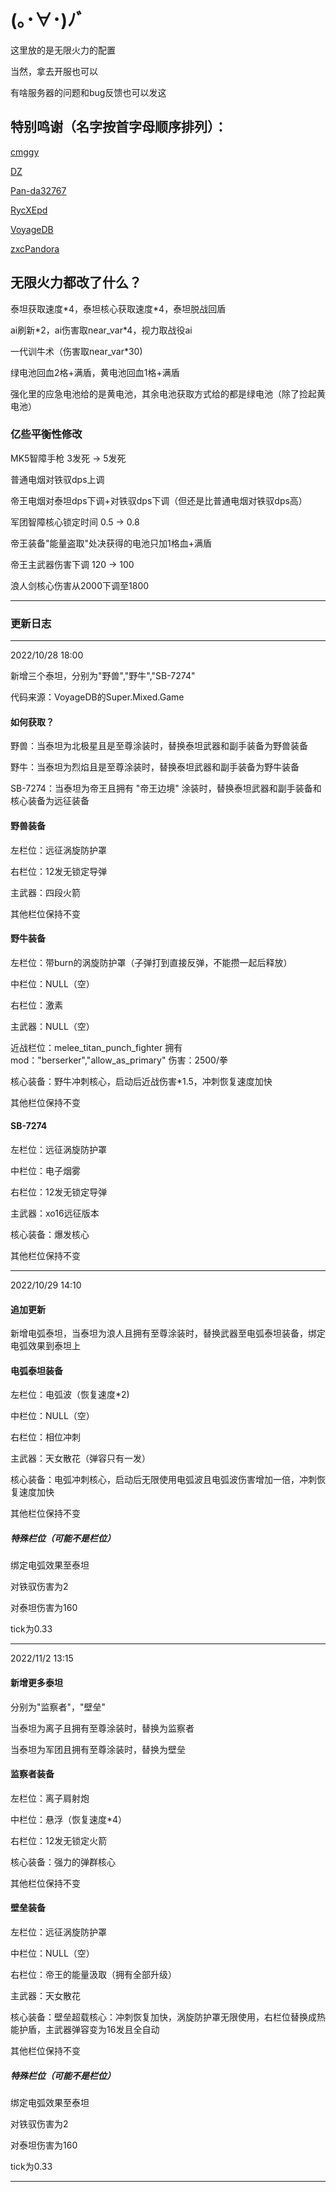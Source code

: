 # (｡･∀･)ﾉﾞ

这里放的是无限火力的配置

当然，拿去开服也可以

有啥服务器的问题和bug反馈也可以发这

## 特别鸣谢（名字按首字母顺序排列）：

[cmggy][cmggy]

[DZ][DZ]

[Pan-da32767][Pan-da32767]

[RycXEpd][RycXEpd]

[VoyageDB][VoyageDB]

[zxcPandora][zxcPandora]

## 无限火力都改了什么？

泰坦获取速度\*4，泰坦核心获取速度\*4，泰坦脱战回盾

ai刷新\*2，ai伤害取near_var\*4，视力取战役ai

一代训牛术（伤害取near_var\*30)

绿电池回血2格+满盾，黄电池回血1格+满盾

强化里的应急电池给的是黄电池，其余电池获取方式给的都是绿电池（除了捡起黄电池）

### 亿些平衡性修改

MK5智障手枪 3发死 -> 5发死

普通电烟对铁驭dps上调

帝王电烟对泰坦dps下调+对铁驭dps下调（但还是比普通电烟对铁驭dps高）

军团智障核心锁定时间 0.5 -> 0.8

帝王装备"能量盗取"处决获得的电池只加1格血+满盾

帝王主武器伤害下调 120 -> 100

浪人剑核心伤害从2000下调至1800

----

### 更新日志

----

2022/10/28 18:00 

新增三个泰坦，分别为"野兽","野牛","SB-7274"

代码来源：VoyageDB的Super.Mixed.Game

#### 如何获取？

野兽：当泰坦为北极星且是至尊涂装时，替换泰坦武器和副手装备为野兽装备

野牛：当泰坦为烈焰且是至尊涂装时，替换泰坦武器和副手装备为野牛装备

SB-7274：当泰坦为帝王且拥有 "帝王边境" 涂装时，替换泰坦武器和副手装备和核心装备为远征装备

#### 野兽装备

左栏位：远征涡旋防护罩

右栏位：12发无锁定导弹

主武器：四段火箭

其他栏位保持不变

#### 野牛装备

左栏位：带burn的涡旋防护罩（子弹打到直接反弹，不能攒一起后释放）

中栏位：NULL（空）

右栏位：激素

主武器：NULL（空）

近战栏位：melee_titan_punch_fighter 拥有mod："berserker","allow_as_primary" 伤害：2500/拳

核心装备：野牛冲刺核心，启动后近战伤害\*1.5，冲刺恢复速度加快

其他栏位保持不变

#### SB-7274

左栏位：远征涡旋防护罩

中栏位：电子烟雾

右栏位：12发无锁定导弹

主武器：xo16远征版本

核心装备：爆发核心

其他栏位保持不变

----

2022/10/29 14:10

#### 追加更新

新增电弧泰坦，当泰坦为浪人且拥有至尊涂装时，替换武器至电弧泰坦装备，绑定电弧效果到泰坦上

#### 电弧泰坦装备

左栏位：电弧波（恢复速度\*2)

中栏位：NULL（空）

右栏位：相位冲刺

主武器：天女散花（弹容只有一发）

核心装备：电弧冲刺核心，启动后无限使用电弧波且电弧波伤害增加一倍，冲刺恢复速度加快

其他栏位保持不变

##### 特殊栏位（可能不是栏位）

绑定电弧效果至泰坦

对铁驭伤害为2

对泰坦伤害为160

tick为0.33

----

2022/11/2 13:15

#### 新增更多泰坦

分别为"监察者"，"壁垒"

当泰坦为离子且拥有至尊涂装时，替换为监察者

当泰坦为军团且拥有至尊涂装时，替换为壁垒

#### 监察者装备

左栏位：离子肩射炮

中栏位：悬浮（恢复速度\*4）

右栏位：12发无锁定火箭

核心装备：强力的弹群核心

其他栏位保持不变

#### 壁垒装备

左栏位：远征涡旋防护罩

中栏位：NULL（空）

右栏位：帝王的能量汲取（拥有全部升级）

主武器：天女散花

核心装备：壁垒超载核心：冲刺恢复加快，涡旋防护罩无限使用，右栏位替换成热能护盾，主武器弹容变为16发且全自动

其他栏位保持不变

##### 特殊栏位（可能不是栏位）

绑定电弧效果至泰坦

对铁驭伤害为2

对泰坦伤害为160

tick为0.33

----

[RycXEpd]:https://github.com/RycXEpd
[VoyageDB]:https://github.com/DBmaoha
[cmggy]:https://github.com/cmggy
[Pan-da32767]:https://github.com/Pan-da32767
[zxcPandora]:https://github.com/zxcPandora
[DZ]:https://inchaos.icu/
[Wolf109909]:https://github.com/wolf109909
[BobTheBob9]:https://github.com/bobthebob9
